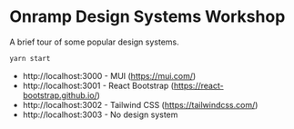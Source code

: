 # Onramp Design Systems Workshop

A brief tour of some popular design systems.

```bash
yarn start
```

* http://localhost:3000 - MUI (https://mui.com/)
* http://localhost:3001 - React Bootstrap (https://react-bootstrap.github.io/)
* http://localhost:3002 - Tailwind CSS (https://tailwindcss.com/)
* http://localhost:3003 - No design system